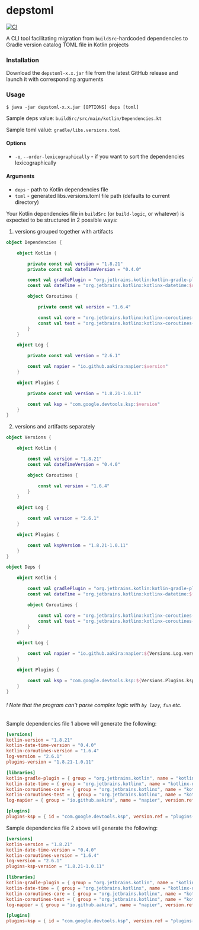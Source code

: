 # depstoml
[![CI](https://github.com/overpas/depstoml/actions/workflows/ci.yml/badge.svg)](https://github.com/overpas/depstoml/actions/workflows/ci.yml)

A CLI tool facilitating migration from `buildSrc`-hardcoded dependencies to Gradle version catalog TOML file in Kotlin projects

### Installation

Download the `depstoml-x.x.jar` file from the latest GitHub release and launch it with corresponding arguments

### Usage

```
$ java -jar depstoml-x.x.jar [OPTIONS] deps [toml]
```

Sample deps value: `buildSrc/src/main/kotlin/Dependencies.kt`

Sample toml value: `gradle/libs.versions.toml`

#### Options
- `-o`, `--order-lexicographically` - if you want to sort the dependencies lexicographically

#### Arguments
- `deps` - path to Kotlin dependencies file
- `toml` - generated libs.versions.toml file path (defaults to current directory)

Your Kotlin dependencies file in `buildSrc` (or `build-logic`, or whatever) is expected to be structured in 2 possible ways:
1) versions grouped together with artifacts
```kotlin
object Dependencies {

    object Kotlin {

        private const val version = "1.8.21"
        private const val dateTimeVersion = "0.4.0"

        const val gradlePlugin = "org.jetbrains.kotlin:kotlin-gradle-plugin:$version"
        const val dateTime = "org.jetbrains.kotlinx:kotlinx-datetime:$dateTimeVersion"

        object Coroutines {

            private const val version = "1.6.4"

            const val core = "org.jetbrains.kotlinx:kotlinx-coroutines-core:$version"
            const val test = "org.jetbrains.kotlinx:kotlinx-coroutines-test:$version"
        }
    }

    object Log {

        private const val version = "2.6.1"

        const val napier = "io.github.aakira:napier:$version"
    }

    object Plugins {

        private const val version = "1.8.21-1.0.11"

        const val ksp = "com.google.devtools.ksp:$version"
    }
}
```

2) versions and artifacts separately
```kotlin
object Versions {

    object Kotlin {

        const val version = "1.8.21"
        const val dateTimeVersion = "0.4.0"

        object Coroutines {

            const val version = "1.6.4"
        }
    }

    object Log {

        const val version = "2.6.1"
    }

    object Plugins {

        const val kspVersion = "1.8.21-1.0.11"
    }
}

object Deps {

    object Kotlin {

        const val gradlePlugin = "org.jetbrains.kotlin:kotlin-gradle-plugin:${Versions.Kotlin.version}"
        const val dateTime = "org.jetbrains.kotlinx:kotlinx-datetime:${Versions.Kotlin.dateTimeVersion}"

        object Coroutines {

            const val core = "org.jetbrains.kotlinx:kotlinx-coroutines-core:${Versions.Kotlin.Coroutines.version}"
            const val test = "org.jetbrains.kotlinx:kotlinx-coroutines-test:${Versions.Kotlin.Coroutines.version}"
        }
    }

    object Log {

        const val napier = "io.github.aakira:napier:${Versions.Log.version}"
    }

    object Plugins {

        const val ksp = "com.google.devtools.ksp:${Versions.Plugins.kspVersion}"
    }
}
```

###### ! Note that the program can't parse complex logic with `by lazy`, `fun` etc.

Sample dependencies file 1 above will generate the following:
```toml
[versions]
kotlin-version = "1.8.21"
kotlin-date-time-version = "0.4.0"
kotlin-coroutines-version = "1.6.4"
log-version = "2.6.1"
plugins-version = "1.8.21-1.0.11"

[libraries]
kotlin-gradle-plugin = { group = "org.jetbrains.kotlin", name = "kotlin-gradle-plugin", version.ref = "kotlin-version" }
kotlin-date-time = { group = "org.jetbrains.kotlinx", name = "kotlinx-datetime", version.ref = "kotlin-date-time-version" }
kotlin-coroutines-core = { group = "org.jetbrains.kotlinx", name = "kotlinx-coroutines-core", version.ref = "kotlin-coroutines-version" }
kotlin-coroutines-test = { group = "org.jetbrains.kotlinx", name = "kotlinx-coroutines-test", version.ref = "kotlin-coroutines-version" }
log-napier = { group = "io.github.aakira", name = "napier", version.ref = "log-version" }

[plugins]
plugins-ksp = { id = "com.google.devtools.ksp", version.ref = "plugins-version" }
```

Sample dependencies file 2 above will generate the following:
```toml
[versions]
kotlin-version = "1.8.21"
kotlin-date-time-version = "0.4.0"
kotlin-coroutines-version = "1.6.4"
log-version = "2.6.1"
plugins-ksp-version = "1.8.21-1.0.11"

[libraries]
kotlin-gradle-plugin = { group = "org.jetbrains.kotlin", name = "kotlin-gradle-plugin", version.ref = "kotlin-version" }
kotlin-date-time = { group = "org.jetbrains.kotlinx", name = "kotlinx-datetime", version.ref = "kotlin-date-time-version" }
kotlin-coroutines-core = { group = "org.jetbrains.kotlinx", name = "kotlinx-coroutines-core", version.ref = "kotlin-coroutines-version" }
kotlin-coroutines-test = { group = "org.jetbrains.kotlinx", name = "kotlinx-coroutines-test", version.ref = "kotlin-coroutines-version" }
log-napier = { group = "io.github.aakira", name = "napier", version.ref = "log-version" }

[plugins]
plugins-ksp = { id = "com.google.devtools.ksp", version.ref = "plugins-ksp-version" }
```